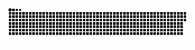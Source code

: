 <picture align="center">
  <source media="(prefers-color-scheme: dark)" srcset="https://raw.githubusercontent.com/YuriLencio1/dYuriLencio1/output/github-contribution-grid-snake-dark.svg">
  <source media="(prefers-color-scheme: light)" srcset="https://raw.githubusercontent.com/YuriLencio1/YuriLencio1/output/github-contribution-grid-snake-light.svg">
  <img align="center" alt="github contribution grid snake animation" src="https://raw.githubusercontent.com/YuriLencio1/YuriLencio1/output/github-contribution-grid-snake.svg">
</picture>

